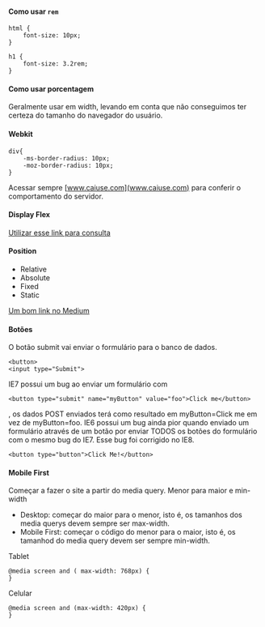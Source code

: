 #### Como usar `rem`
~~~~
html {
    font-size: 10px;
}

h1 {
    font-size: 3.2rem;
}
~~~~

#### Como usar porcentagem

Geralmente usar em width, levando em conta que não conseguimos ter certeza do tamanho do navegador do usuário. 


#### Webkit

~~~~
div{
    -ms-border-radius: 10px;
    -moz-border-radius: 10px;
}
~~~~

Acessar sempre [www.caiuse.com](www.caiuse.com) para conferir o comportamento do servidor.

#### Display Flex

[Utilizar esse link para consulta](css-tricks.com/snippets/css/a-guide-to-flexbox)

#### Position 
* Relative
* Absolute
* Fixed
* Static

[Um bom link no Medium](https://medium.com/@jacobgreenaway12/taming-the-css-beast-master-positioning-5882bad14458)

#### Botões

O botão submit vai enviar o formulário para o banco de dados.
~~~~
<button>
<input type="Submit"> 
~~~~

IE7 possui um bug ao enviar um formulário com 
~~~~
<button type="submit" name="myButton" value="foo">Click me</button>
~~~~
, os dados POST  enviados terá como resultado em myButton=Click me em vez de myButton=foo.
IE6 possui um bug ainda pior quando enviado um formulário através de um botão por enviar TODOS os botões do formulário com o mesmo bug do IE7.
Esse bug foi corrigido no IE8.
~~~~
<button type="button">Click Me!</button>
~~~~

#### Mobile First

Começar a fazer o site a partir do media query. 
Menor para maior e min-width


* Desktop: começar do maior para o menor, isto é, os tamanhos dos media querys devem sempre ser max-width. 
* Mobile First: começar o código do menor para o maior, isto é, os tamanhod do media query devem ser sempre min-width.

Tablet
~~~~
@media screen and ( max-width: 768px) {
}
~~~~

Celular
~~~~
@media screen and (max-width: 420px) {  
}
